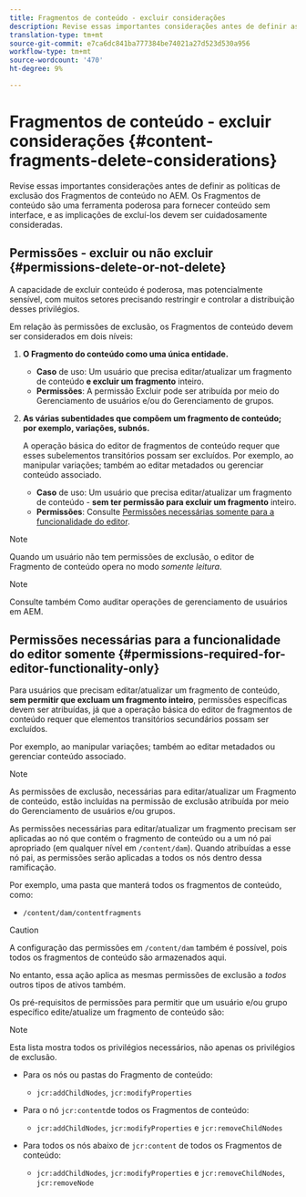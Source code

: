 ```yaml
---
title: Fragmentos de conteúdo - excluir considerações
description: Revise essas importantes considerações antes de definir as políticas de exclusão dos Fragmentos de conteúdo no AEM. Os Fragmentos de conteúdo são uma ferramenta poderosa para fornecer conteúdo sem interface, e as implicações de excluí-los devem ser cuidadosamente consideradas.
translation-type: tm+mt
source-git-commit: e7ca6dc841ba777384be74021a27d523d530a956
workflow-type: tm+mt
source-wordcount: '470'
ht-degree: 9%

---
```



# Fragmentos de conteúdo - excluir considerações {#content-fragments-delete-considerations}

Revise essas importantes considerações antes de definir as políticas de exclusão dos Fragmentos de conteúdo no AEM. Os Fragmentos de conteúdo são uma ferramenta poderosa para fornecer conteúdo sem interface, e as implicações de excluí-los devem ser cuidadosamente consideradas.

## Permissões - excluir ou não excluir {#permissions-delete-or-not-delete}

A capacidade de excluir conteúdo é poderosa, mas potencialmente sensível, com muitos setores precisando restringir e controlar a distribuição desses privilégios.

Em relação às permissões de exclusão, os Fragmentos de conteúdo devem ser considerados em dois níveis:

1. **O Fragmento do conteúdo como uma única entidade.**

   * **Caso** de uso: Um usuário que precisa editar/atualizar um fragmento de conteúdo  **e excluir um fragmento** inteiro.
   * **Permissões**: A permissão Excluir pode ser atribuída por meio do Gerenciamento de usuários e/ou do Gerenciamento de grupos.  <!-- The [Delete](/help/sites-administering/security.md#actions) permission can be [assigned through User and/or Group Management](/help/sites-administering/security.md#managing-permissions). -->

2. **As várias subentidades que compõem um fragmento de conteúdo; por exemplo, variações, subnós.**

   A operação básica do editor de fragmentos de conteúdo requer que esses subelementos transitórios possam ser excluídos. Por exemplo, ao manipular variações; também ao editar metadados ou gerenciar conteúdo associado.

   * **Caso** de uso: Um usuário que precisa editar/atualizar um fragmento de conteúdo -  **sem ter permissão para excluir um fragmento** inteiro.
   * **Permissões**: Consulte  [Permissões necessárias somente para a funcionalidade do editor](#permissions-required-for-editor-functionality-only).

>[!NOTE]
>
>Quando um usuário não tem permissões de exclusão, o editor de Fragmento de conteúdo opera no modo *somente leitura*. <!-- When a user does not have any [Delete](/help/sites-administering/security.md#actions) permissions, the Content Fragment editor operates in *read-only* mode. -->

>[!NOTE]
>
>Consulte também Como auditar operações de gerenciamento de usuários em AEM. <!-- See also [How to Audit User Management Operations in AEM](/help/sites-administering/audit-user-management-operations.md). -->

## Permissões necessárias para a funcionalidade do editor somente {#permissions-required-for-editor-functionality-only}

Para usuários que precisam editar/atualizar um fragmento de conteúdo, **sem permitir que excluam um fragmento inteiro**, permissões específicas devem ser atribuídas, já que a operação básica do editor de fragmentos de conteúdo requer que elementos transitórios secundários possam ser excluídos.

Por exemplo, ao manipular variações; também ao editar metadados ou gerenciar conteúdo associado.

>[!NOTE]
>
>As permissões de exclusão, necessárias para editar/atualizar um Fragmento de conteúdo, estão incluídas na permissão de exclusão atribuída por meio do Gerenciamento de usuários e/ou grupos. <!-- The delete permissions, required to edit/update a Content Fragment, are included in the Delete permission [assigned through User and/or Group Management](/help/sites-administering/security.md#managing-permissions). -->

As permissões necessárias para editar/atualizar um fragmento precisam ser aplicadas ao nó que contém o fragmento de conteúdo ou a um nó pai apropriado (em qualquer nível em `/content/dam`). Quando atribuídas a esse nó pai, as permissões serão aplicadas a todos os nós dentro dessa ramificação.

Por exemplo, uma pasta que manterá todos os fragmentos de conteúdo, como:

* `/content/dam/contentfragments`

>[!CAUTION]
>
>A configuração das permissões em `/content/dam` também é possível, pois todos os fragmentos de conteúdo são armazenados aqui.
>
>No entanto, essa ação aplica as mesmas permissões de exclusão a *todos* outros tipos de ativos também.

Os pré-requisitos de permissões para permitir que um usuário e/ou grupo específico edite/atualize um fragmento de conteúdo são:

>[!NOTE]
>
>Esta lista mostra todos os privilégios necessários, não apenas os privilégios de exclusão.

* Para os nós ou pastas do Fragmento de conteúdo:

   * `jcr:addChildNodes`, `jcr:modifyProperties`

* Para o nó `jcr:content`de todos os Fragmentos de conteúdo:

   * `jcr:addChildNodes`,  `jcr:modifyProperties` e  `jcr:removeChildNodes`

* Para todos os nós abaixo de `jcr:content` de todos os Fragmentos de conteúdo:

   * `jcr:addChildNodes`,  `jcr:modifyProperties` e  `jcr:removeChildNodes`,  `jcr:removeNode`

<!-- There is no CRXDE Lite -->

<!--
These `remove` privileges must be [administered using Access Control Lists, within CRXDE Lite](/help/sites-administering/user-group-ac-admin.md#access-right-management). 

The `add` and `modify` privileges can also be administered in CRXDE Lite, or using the User Management console.

For example, the definition of the `remove` privileges for a group `content-authors-no-delete`:

![cf-delete-03](assets/cf-delete-03.png)
-->
